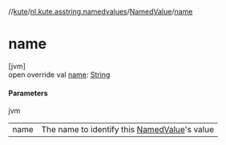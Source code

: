 //[kute](../../../index.md)/[nl.kute.asstring.namedvalues](../index.md)/[NamedValue](index.md)/[name](name.md)

# name

[jvm]\
open override val [name](name.md): [String](https://kotlinlang.org/api/latest/jvm/stdlib/kotlin/-string/index.html)

#### Parameters

jvm

| | |
|---|---|
| name | The name to identify this [NamedValue](index.md)'s value |
